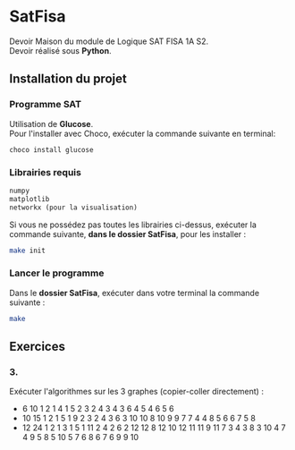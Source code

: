 # SatFisa

Devoir Maison du module de Logique SAT FISA 1A S2.  
Devoir réalisé sous **Python**.

## Installation du projet

### Programme SAT

Utilisation de **Glucose**.  
Pour l'installer avec Choco, exécuter la commande suivante en terminal:  

```shell
choco install glucose
```

### Librairies requis

```python
numpy
matplotlib
networkx (pour la visualisation)
```

Si vous ne possédez pas toutes les librairies ci-dessus, exécuter la commande suivante, **dans le dossier SatFisa**, pour les installer :

```bash
make init
```

### Lancer le programme

Dans le **dossier SatFisa**, exécuter dans votre terminal la commande suivante :  

```bash
make
```

## Exercices

### 3.

Exécuter l'algorithmes sur les 3 graphes (copier-coller directement) :
- 6 10 1 2 1 4 1 5 2 3 2 4 3 4 3 6 4 5 4 6 5 6
- 10 15 1 2 1 5 1 9 2 3 2 4 3 6 3 10 10 8 10 9 9 7 7 4 4 8 5 6 6 7 5 8
- 12 24 1 2 1 3 1 5 1 11 2 4 2 6 2 12 12 8 12 10 12 11 11 9 11 7 3 4 3 8 3 10 4 7 4 9 5 8 5 10 5 7 6 8 6 7 6 9 9 10